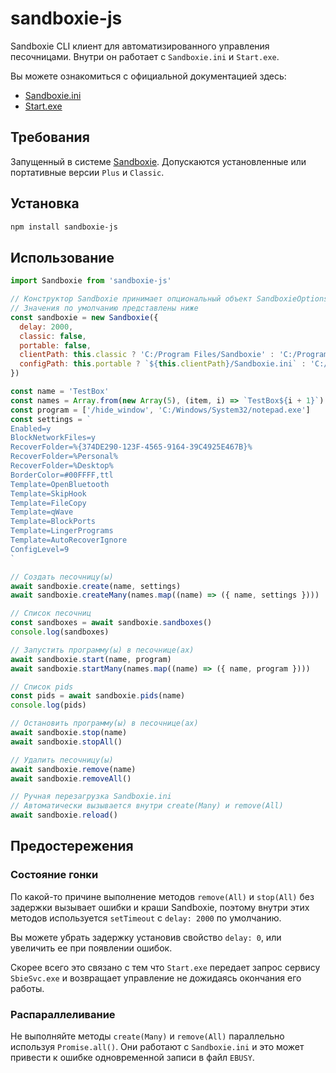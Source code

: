 # sandboxie-js

Sandboxie CLI клиент для автоматизированного управления песочницами. Внутри он работает с `Sandboxie.ini` и `Start.exe`.

Вы можете ознакомиться с официальной документацией здесь:

- [Sandboxie.ini](https://github.com/sandboxie-plus/sandboxie-docs/blob/main/Content/SandboxieIni.md)
- [Start.exe](https://github.com/sandboxie-plus/sandboxie-docs/blob/main/Content/StartCommandLine.md)

## Требования

Запущенный в системе [Sandboxie](https://github.com/sandboxie-plus/Sandboxie/releases/latest). Допускаются установленные
или портативные версии `Plus` и `Classic`.

## Установка

```bash
npm install sandboxie-js
```

## Использование

```javascript
import Sandboxie from 'sandboxie-js'

// Конструктор Sandboxie принимает опциональный объект SandboxieOptions
// Значения по умолчанию представлены ниже
const sandboxie = new Sandboxie({
  delay: 2000,
  classic: false,
  portable: false,
  clientPath: this.classic ? 'C:/Program Files/Sandboxie' : 'C:/Program Files/Sandboxie-Plus',
  configPath: this.portable ? `${this.clientPath}/Sandboxie.ini` : 'C:/Windows/Sandboxie.ini'
})

const name = 'TestBox'
const names = Array.from(new Array(5), (item, i) => `TestBox${i + 1}`)
const program = ['/hide_window', 'C:/Windows/System32/notepad.exe']
const settings = `
Enabled=y
BlockNetworkFiles=y
RecoverFolder=%{374DE290-123F-4565-9164-39C4925E467B}%
RecoverFolder=%Personal%
RecoverFolder=%Desktop%
BorderColor=#00FFFF,ttl
Template=OpenBluetooth
Template=SkipHook
Template=FileCopy
Template=qWave
Template=BlockPorts
Template=LingerPrograms
Template=AutoRecoverIgnore
ConfigLevel=9
`

// Создать песочницу(ы)
await sandboxie.create(name, settings)
await sandboxie.createMany(names.map((name) => ({ name, settings })))

// Список песочниц
const sandboxes = await sandboxie.sandboxes()
console.log(sandboxes)

// Запустить программу(ы) в песочнице(ах)
await sandboxie.start(name, program)
await sandboxie.startMany(names.map((name) => ({ name, program })))

// Список pids
const pids = await sandboxie.pids(name)
console.log(pids)

// Остановить программу(ы) в песочнице(ах)
await sandboxie.stop(name)
await sandboxie.stopAll()

// Удалить песочницу(ы)
await sandboxie.remove(name)
await sandboxie.removeAll()

// Ручная перезагрузка Sandboxie.ini
// Автоматически вызывается внутри create(Many) и remove(All)
await sandboxie.reload()
```

## Предостережения

### Состояние гонки

По какой-то причине выполнение методов `remove(All)` и `stop(All)` без задержки вызывает ошибки и краши Sandboxie,
поэтому внутри этих методов используется `setTimeout` с `delay: 2000` по умолчанию.

Вы можете убрать задержку установив свойство `delay: 0`, или увеличить ее при появлении ошибок.

Скорее всего это связано с тем что `Start.exe` передает запрос сервису `SbieSvc.exe` и возвращает управление не
дожидаясь окончания его работы.

### Распараллеливание

Не выполняйте методы `create(Many)` и `remove(All)` параллельно используя `Promise.all()`. Они работают
с `Sandboxie.ini` и это может привести к ошибке одновременной записи в файл `EBUSY`.
